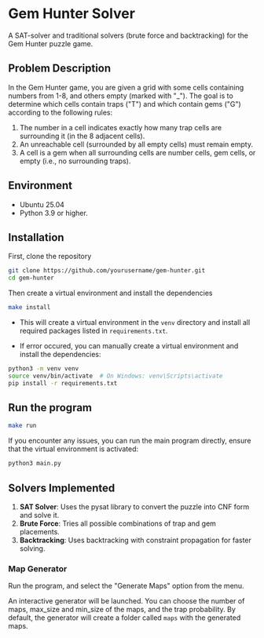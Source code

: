 # Gem Hunter Solver

A SAT-solver and traditional solvers (brute force and backtracking) for the Gem Hunter puzzle game.

## Problem Description

In the Gem Hunter game, you are given a grid with some cells containing numbers from 1-8, and others empty (marked with "\_"). The goal is to determine which cells contain traps ("T") and which contain gems ("G") according to the following rules:

1. The number in a cell indicates exactly how many trap cells are surrounding it (in the 8 adjacent cells).
2. An unreachable cell (surrounded by all empty cells) must remain empty.
3. A cell is a gem when all surrounding cells are number cells, gem cells, or empty (i.e., no surrounding traps).

## Environment

- Ubuntu 25.04
- Python 3.9 or higher.

## Installation

First, clone the repository

```bash
git clone https://github.com/yourusername/gem-hunter.git
cd gem-hunter
```

Then create a virtual environment and install the dependencies

```bash
make install
```

- This will create a virtual environment in the `venv` directory and install all required packages listed in `requirements.txt`.

- If error occured, you can manually create a virtual environment and install the dependencies:

```bash
python3 -m venv venv
source venv/bin/activate  # On Windows: venv\Scripts\activate
pip install -r requirements.txt
```

## Run the program

```bash
make run
```

If you encounter any issues, you can run the main program directly, ensure that the virtual environment is activated:

```bash
python3 main.py
```

## Solvers Implemented

1. **SAT Solver**: Uses the pysat library to convert the puzzle into CNF form and solve it.
2. **Brute Force**: Tries all possible combinations of trap and gem placements.
3. **Backtracking**: Uses backtracking with constraint propagation for faster solving.

### Map Generator

Run the program, and select the "Generate Maps" option from the menu.

An interactive generator will be launched. You can choose the number of maps, max_size and min_size of the maps, and the trap probability. By default, the generator will create a folder called `maps` with the generated maps.
